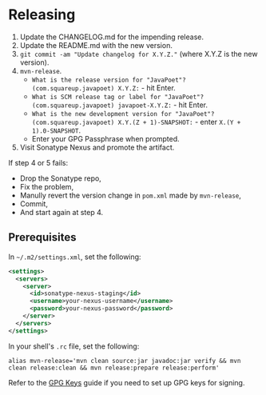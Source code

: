 Releasing
=========

1. Update the CHANGELOG.md for the impending release.
2. Update the README.md with the new version.
3. `git commit -am "Update changelog for X.Y.Z."` (where X.Y.Z is the new version).
4. `mvn-release`.
    * `What is the release version for "JavaPoet"? (com.squareup.javapoet) X.Y.Z:` - hit Enter.
    * `What is SCM release tag or label for "JavaPoet"? (com.squareup.javapoet) javapoet-X.Y.Z:` - hit Enter.
    * `What is the new development version for "JavaPoet"? (com.squareup.javapoet) X.Y.(Z + 1)-SNAPSHOT:` - enter `X.(Y + 1).0-SNAPSHOT`.
    * Enter your GPG Passphrase when prompted.
5. Visit Sonatype Nexus and promote the artifact.

If step 4 or 5 fails:

  * Drop the Sonatype repo, 
  * Fix the problem,
  * Manully revert the version change in `pom.xml` made by `mvn-release`,
  * Commit,
  * And start again at step 4.

Prerequisites
-------------

In `~/.m2/settings.xml`, set the following:

```xml
<settings>
  <servers>
    <server>
      <id>sonatype-nexus-staging</id>
      <username>your-nexus-username</username>
      <password>your-nexus-password</password>
    </server>
  </servers>
</settings>
```

In your shell's `.rc` file, set the following:

```
alias mvn-release='mvn clean source:jar javadoc:jar verify && mvn clean release:clean && mvn release:prepare release:perform'
```

Refer to the [GPG Keys][gpg_keys] guide if you need to set up GPG keys for signing.

 [gpg_keys]: https://ogregoire.github.io/okio/releasing/#prerequisite-gpg-keys
